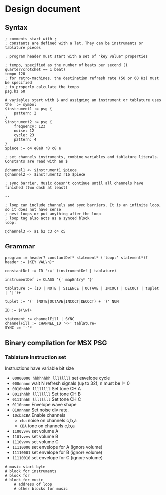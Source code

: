 # Design document

## Syntax

```
; comments start with ;
; constants are defined with a let. They can be instruments or tablature pieces

; program header must start with a set of "key value" properties

; tempo, specified as the number of beats per second (1 quarter/crotchet == 1 beat)
tempo 120
; for retro-machines, the destination refresh rate (50 or 60 Hz) must be specified
; to properly calculate the tempo
psg.hz 60

# variables start with $ and assigning an instrument or tablature uses the `:=`symbol
$instrument1 := psg {
    pattern: 2
}
$instrument2 := psg {
    frequency: 123
    noise: 12
    cycle: 23
    pattern: 4
}
$piece := o4 e8e8 r8 c8 e

; set channels instruments, combine variables and tablature literals. Constants are read with an $

@channel1 <- $instrument1 $piece
@channel2 <- $instrument2 r16 $piece

; sync barrier. Music doesn't continue until all channels have finished (two dash at least) 

--

; loop can include channels and sync barriers. It is an infinite loop, so it does not have sense
; nest loops or put anything after the loop 
; loop tag also acts as a synced block
loop:

@channel3 <- a1 b2 c3 c4 c5
```

## Grammar

```
program := header? constantDef* statement* ('loop:' statement*)?
header := (KEY VAL\n)* 

constantDef := ID ':=' (instrumentDef | tablature)

instrumentDef := CLASS '{' mapEntry* '}'

tablature := (ID | NOTE | SILENCE | OCTAVE | INCOCT | DECOCT | tuplet | '|')+

tuplet := '(' (NOTE|OCTAVE|INCOCT|DECOCT) + ')' NUM

ID := $(\w)+

statement := channelFill | SYNC 
channelFill := CHANNEL_ID '<-' tablature+
SYNC := '-'*

```

## Binary compilation for MSX PSG

### Tablature instruction set

Instructions have variable bit size

* `00000000 hhhhhhhh llllllll` set envelope cycle
* `000nnnnn` wait N refresh signals (up to 32), n must be != 0
* `0010hhhh llllllll` Set tone CH A
* `0011hhhh llllllll` Set tone CH B
* `0111hhhh llllllll` Set tone CH C
* `0110nnnn` Envelope wave shape
* `010nnnnn` Set noise div rate.
* `10cbaCBA` Enable channels
  - `cba` noise on channels c,b,a
  - `CBA` tone on channels c,b,a
* `1100vvvv` set volume A
* `1101vvvv` set volume B
* `1110vvvv` set volume C
* `11110000` set envelope for A (ignore volume)
* `11110001` set envelope for B (ignore volume)
* `11110010` set envelope for C (ignore volume)

```
# music start byte
# block for instruments
# block for 
# block for music
    # address of loop
    # other blocks for music
```
